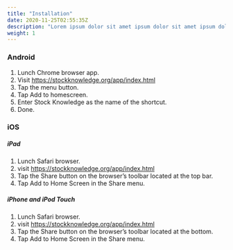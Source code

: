 ```yaml
---
title: "Installation"
date: 2020-11-25T02:55:35Z
description: "Lorem ipsum dolor sit amet ipsum dolor sit amet ipsum dolor sit amet"
weight: 1
---
```


### Android

1. Lunch Chrome browser app.
2. Visit https://stockknowledge.org/app/index.html
3. Tap the menu button.
4. Tap Add to homescreen.
5. Enter Stock Knowledge as the name of the shortcut.
6. Done.

### iOS

##### iPad

1. Lunch Safari browser.
2. visit https://stockknowledge.org/app/index.html
3. Tap the Share button on the browser’s toolbar located at the top bar.
4. Tap Add to Home Screen in the Share menu.

##### iPhone and iPod Touch

1. Lunch Safari browser.
2. visit https://stockknowledge.org/app/index.html
3. Tap the Share button on the browser’s toolbar located at the bottom.
4. Tap Add to Home Screen in the Share menu.
